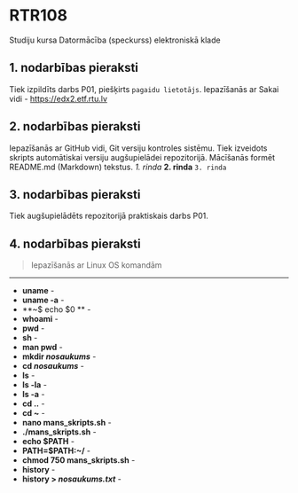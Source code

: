# RTR108
Studiju kursa Datormācība (speckurss) elektroniskā klade
## 1. nodarbības pieraksti
Tiek izpildīts darbs P01, piešķirts `pagaidu lietotājs`. Iepazīšanās ar Sakai vidi - https://edx2.etf.rtu.lv
## 2. nodarbības pieraksti
Iepazīšanās ar GitHub vidi, Git versiju kontroles sistēmu. Tiek izveidots skripts automātiskai versiju augšupielādei repozitorijā.
Mācīšanās formēt README.md (Markdown) tekstus.
_1. rinda_
**2. rinda**
`3. rinda`
## 3. nodarbības pieraksti
Tiek augšupielādēts repozitorijā praktiskais darbs P01.
## 4. nodarbības pieraksti
>Iepazīšanās ar Linux OS komandām
---
* **uname** - 
* **uname -a** -
* **~$ echo $0 ** -
* **whoami** -
* **pwd** - 
* **sh** -
* **man pwd** -
* **mkdir _nosaukums_** -
* **cd _nosaukums_** -
* **ls** - 
* **ls -la** -
* **ls -a** -
* **cd ..** -
* **cd ~** -
* **nano mans_skripts.sh** -
* **./mans_skripts.sh** -
* **echo $PATH** -
* **PATH=$PATH:~/** -
* **chmod 750 mans_skripts.sh** - 
* **history** -
* **history > _nosaukums.txt_** -
